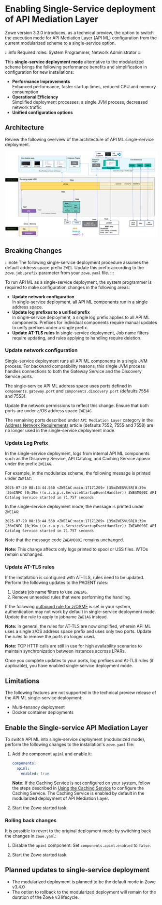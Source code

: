 # Enabling Single-Service deployment of API Mediation Layer

Zowe version 3.3.0 introduces, as a technical preview, the option to switch the execution mode for API Mediation Layer (API ML) configuration from the current modularized scheme to a single-service option.

:::info
Required roles: System Programmer, Network Administrator
:::

This **single-service deployment mode** alternative to the modularized scheme brings the following performance benefits and simplification in configuration for new installations:

* **Performance Improvements**  
Enhanced performance, faster startup times, reduced CPU and memory consumption
* **Operational Efficiency**  
Simplified deployment processes, a single JVM process, decreased network traffic
* **Unified configuration options**

## Architecture

Review the following overview of the architecture of API ML single-service deployment.

![Zowe API ML Single-service Architecture Diagram](../../images/common/zowe-architecture-apiml-single-service.png)

## Breaking Changes

:::note
The following single-service deployment procedure assumes the default address space prefix `ZWE1`. Update this prefix according to the `zowe.job.prefix` parameter from your `zowe.yaml` file.
:::

To run API ML as a single-service deployment, the system programmer is required to make configuration changes in the following areas:

* **Update network configuration**  
In single-service deployment, all API ML components run in a single address space.
* **Update log prefixes to a unified prefix**  
In single-service deployment, a single log prefix applies to all API ML components. Prefixes for individual components require manual updates to unify prefixes under a single prefix.
* **Update AT-TLS rules**
In single-service deployment, Job name filters require updating, and rules applying to handling require deletion.

### Update network configuration

Single-service deployment runs all API ML components in a single JVM process. For backward compatibility reasons, this single JVM process handles connections to both the Gateway Service and the Discovery Service ports.

The single-service API ML address space uses ports defined in `components.gateway.port` and `components.discovery.port` (defaults 7554 and 7553).

Update the network permissions to reflect this change. Ensure that both ports are under z/OS address space `ZWE1AG`.

The remaining ports described under `API Mediation Layer` category in the [Address Network Requirements](../address-network-requirements.md#component-ports) article (defaults 7552, 7555 and 7558) are no longer used in the single-service deployment mode.

### Update Log Prefix

In the single-service deployment, logs from internal API ML components such as the Discovery Service, API Catalog, and Caching Service appear under the prefix `ZWE1AG`.

For example, in the modularize scheme, the following message is printed under `ZWE1AC`:

```plaintext
2025-07-29 08:13:44.560 <ZWE1AC:main:17171209> [35mZWESVUSR[0;39m [36mINFO [0;39m ((o.z.a.p.s.ServiceStartupEventHandler)) ZWEAM000I API Catalog Service started in 71.757 seconds
```

In the single-service deployment mode, the message is printed under `ZWE1AG`:

```plaintext
2025-07-29 08:13:44.560 <ZWE1AC:main:17171209> [35mZWESVUSR[0;39m [36mINFO [0;39m ((o.z.a.p.s.ServiceStartupEventHandler)) ZWEAM000I API Catalog Service started in 71.757 seconds
```

Note that the message code `ZWEAM000I` remains unchanged.

**Note:** This change affects only logs printed to spool or USS files. WTOs remain unchanged.

### Update AT-TLS rules

If the installation is configured with AT-TLS, rules need to be updated. Perform the following updates to the PAGENT rules:

1. Update job name filters to use `ZWE1AG`.
2. Remove unneeded rules that were performing the handling.

If the following [outbound rule for z/OSMF](https://docs.zowe.org/stable/user-guide/configuring-at-tls-for-zowe-server/#outbound-rule-for-zosmf) is set in your system, authentication may not work by default in single-service deployment mode. Update the rule to apply to jobname `ZWE1AG` instead.

**Note:** In general, the rules for AT-TLS are now simplified, wherein API ML uses a single z/OS address space prefix and uses only two ports. Update the rules to remove the ports no longer used.

**Note:** TCP HTTP calls are still in use for high availability scenarios to maintain synchronization between instances accross LPARs.

Once you complete updates to your ports, log prefixes and At-TLS rules (if applicable), you have enabled single-service deployment mode.

## Limitations

The following features are not supported in the technical preview release of the API ML single-service deployment:

* Multi-tenancy deployment
* Docker container deployments

## Enable the Single-service API Mediation Layer

To switch API ML into single-service deployment (modularized mode), perform the following changes to the installation's `zowe.yaml` file:

1. Add the component `apiml` and enable it:

    ```yaml
    components:
      apiml:
        enabled: true
    ```

    **Note:** If the Caching Service is not configured on your system, follow the steps described in [Using the Caching Service](./api-mediation-caching-service.md) to configure the Caching Service. The Caching Service is enabled by default in the modularized deployment of API Mediation Layer.

2. Start the Zowe started task.

### Rolling back changes

It is possible to revert to the original deployment mode by switching back the changes in `zowe.yaml`:

1. Disable the `apiml` component:
    Set `components.apiml.enabled` to `false`.

2. Start the Zowe started task.

## Planned updates to single-service deployment

* The modularized deployment is planned to be the default mode in Zowe v3.4.0
* The option to rollback to the modularized deployment will remain for the duration of the Zowe v3 lifecycle.
